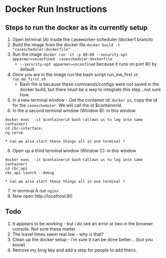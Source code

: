 # Docker Run Instructions

## Steps to run the docker as its currently setup
1. Open terminal (A) inside the caseworker-scheduler (docker1 branch)
2. Build the image from the docker file `docker build -t "casescheduler:dockerfile" .`
3. Run the image `docker run -it -p 80:80 --security-opt apparmor=unconfined  casescheduler:dockerfile`
    * `--security-opt apparmor=unconfined` because it runs on port 80 by default.
4. Once you are in the image run the bash script run_me_first 
`sh run_me_first.sh`
    * Bash file is because these commands/configs were not saved in the docker build, but there must be a way to integrate this step...not sure how. 
5. In a new terminal window - Get the container id: `docker ps`, copy the id for the `casescheduler`. We will call the id $containerid.
5. In the a second terminal window (Window B): in this window 
```
docker exec  -it $containerid bash (allows us to log into same container)
cd cbc-interface;
ng serve
```
    * Can we also start these things all in one terminal ?  
6. Open up a third terminal window (Window C): in this window
```
docker exec  -it $containerid bash (allows us to log into same container)
cd cbc_api
cbc_api launch --debug
```
    * Can we also start these things all in one terminal ?  
7. In terminal A run `nginx`
8. Now open http://localhost:80


## Todo
1. It appears to be working - but i do see an error or two in the browser console. Not sure these matter. 
2. The travel times seem real low - why is that? 
3. Clean up the docker setup - i'm sure it can be done better... (but you know)
4. Remove my bing key and add a step for people to add theirs. 
